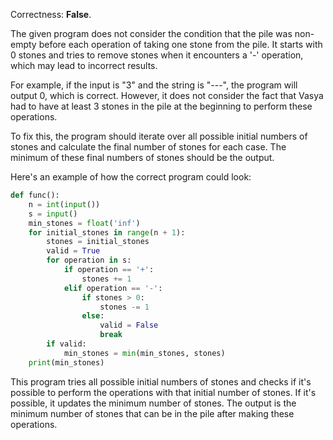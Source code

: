 Correctness: **False**.

The given program does not consider the condition that the pile was non-empty before each operation of taking one stone from the pile. It starts with 0 stones and tries to remove stones when it encounters a '-' operation, which may lead to incorrect results.

For example, if the input is "3" and the string is "---", the program will output 0, which is correct. However, it does not consider the fact that Vasya had to have at least 3 stones in the pile at the beginning to perform these operations.

To fix this, the program should iterate over all possible initial numbers of stones and calculate the final number of stones for each case. The minimum of these final numbers of stones should be the output.

Here's an example of how the correct program could look:

```python
def func():
    n = int(input())
    s = input()
    min_stones = float('inf')
    for initial_stones in range(n + 1):
        stones = initial_stones
        valid = True
        for operation in s:
            if operation == '+':
                stones += 1
            elif operation == '-':
                if stones > 0:
                    stones -= 1
                else:
                    valid = False
                    break
        if valid:
            min_stones = min(min_stones, stones)
    print(min_stones)
```

This program tries all possible initial numbers of stones and checks if it's possible to perform the operations with that initial number of stones. If it's possible, it updates the minimum number of stones. The output is the minimum number of stones that can be in the pile after making these operations.